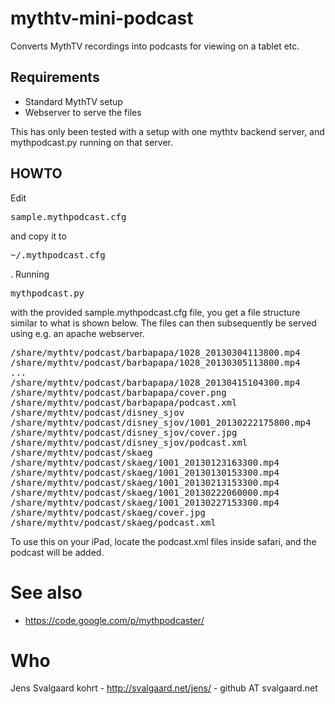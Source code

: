 mythtv-mini-podcast
===================

Converts MythTV recordings into podcasts for viewing on a tablet etc.

Requirements
------------

* Standard MythTV setup
* Webserver to serve the files

This has only been tested with a setup with one mythtv backend server, and mythpodcast.py running on that server.

HOWTO
-----

Edit <pre>sample.mythpodcast.cfg</pre> and copy it to <pre>~/.mythpodcast.cfg</pre>.
Running <pre>mythpodcast.py</pre> with the provided sample.mythpodcast.cfg file, you get a file structure similar to what is shown below.
The files can then subsequently be served using e.g. an apache webserver.

<pre>
/share/mythtv/podcast/barbapapa/1028_20130304113800.mp4
/share/mythtv/podcast/barbapapa/1028_20130305113800.mp4
...
/share/mythtv/podcast/barbapapa/1028_20130415104300.mp4
/share/mythtv/podcast/barbapapa/cover.png
/share/mythtv/podcast/barbapapa/podcast.xml
/share/mythtv/podcast/disney_sjov
/share/mythtv/podcast/disney_sjov/1001_20130222175800.mp4
/share/mythtv/podcast/disney_sjov/cover.jpg
/share/mythtv/podcast/disney_sjov/podcast.xml
/share/mythtv/podcast/skaeg
/share/mythtv/podcast/skaeg/1001_20130123163300.mp4
/share/mythtv/podcast/skaeg/1001_20130130153300.mp4
/share/mythtv/podcast/skaeg/1001_20130213153300.mp4
/share/mythtv/podcast/skaeg/1001_20130222060000.mp4
/share/mythtv/podcast/skaeg/1001_20130227153300.mp4
/share/mythtv/podcast/skaeg/cover.jpg
/share/mythtv/podcast/skaeg/podcast.xml
</pre>

To use this on your iPad, locate the podcast.xml files inside safari, and the podcast will be added.

See also
========

* https://code.google.com/p/mythpodcaster/

Who
===

Jens Svalgaard kohrt - http://svalgaard.net/jens/ - github AT svalgaard.net
